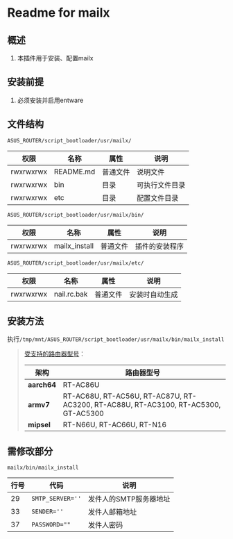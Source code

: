 # Readme for mailx

## 概述

1. 本插件用于安装、配置mailx

## 安装前提

1. 必须安装并启用entware

## 文件结构

`ASUS_ROUTER/script_bootloader/usr/mailx/`

| 权限      | 名称      | 属性     | 说明             |
| --------- | --------- | -------- | ---------------- |
| rwxrwxrwx | README.md | 普通文件 | 说明文件         |
| rwxrwxrwx | bin       | 目录     | 可执行文件目录   |
| rwxrwxrwx | etc       | 目录     | 配置文件目录 |

`ASUS_ROUTER/script_bootloader/usr/mailx/bin/`

| 权限      | 名称                 | 属性     | 说明                                                         |
| --------- | -------------------- | -------- | ------------------------------------------------------------ |
| rwxrwxrwx | mailx_install         | 普通文件 | 插件的安装程序                                               |

`ASUS_ROUTER/script_bootloader/usr/mailx/etc/`

| 权限      | 名称         | 属性     | 说明         |
| --------- | ------------ | -------- | ------------ |
| rwxrwxrwx | nail.rc.bak | 普通文件 | 安装时自动生成 |

## 安装方法

执行`/tmp/mnt/ASUS_ROUTER/script_bootloader/usr/mailx/bin/mailx_install`

   > [受支持的路由器型号](https://github.com/Entware/Entware/wiki/Install-on-Asus-stock-firmware)：
   >
   > | 架构        | 路由器型号                                                   |
   > | ----------- | ------------------------------------------------------------ |
   > | **aarch64** | RT-AC86U                                                     |
   > | **armv7**   | RT-AC68U, RT-AC56U, RT-AC87U, RT-AC3200, RT-AC88U, RT-AC3100, RT-AC5300, GT-AC5300 |
   > | **mipsel**  | RT-N66U, RT-AC66U, RT-N16                                    |

## 需修改部分

`mailx/bin/mailx_install`

| 行号 | 代码                         | 说明                   |
| ---- | ---------------------------- | ---------------------- |
| 29   | `SMTP_SERVER=''`  | 发件人的SMTP服务器地址        |
| 33   | `SENDER=''`           | 发件人邮箱地址               |
| 37   | `PASSWORD=""`           | 发件人密码               |